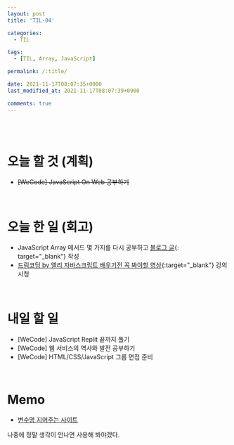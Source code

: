 ```yaml
---
layout: post
title: 'TIL-04'

categories:
  - TIL

tags:
  - [TIL, Array, JavaScript]

permalink: /:title/

date: 2021-11-17T08:07:35+0900
last_modified_at: 2021-11-17T08:07:39+0900

comments: true
---
```


<br>
<br>

# 오늘 할 것 (계획)

- ~~[WeCode] JavaScript On Web 공부하기~~

<br>

# 오늘 한 일 (회고)

- JavaScript Array 메서드 몇 가지를 다시 공부하고 [블로그 글](../javascript-1){: target="\_blank"} 작성
- [드림코딩 by 엘리 자바스크립트 배우기전 꼭 봐야할 영상](https://www.youtube.com/watch?v=wcsVjmHrUQg&list=PLv2d7VI9OotTVOL4QmPfvJWPJvkmv6h-2){:target="\_blank"} 강의 시청

<br>

# 내일 할 일

- [WeCode] JavaScript Replit 끝까지 풀기
- [WeCode] 웹 서비스의 역사와 발전 공부하기
- [WeCode] HTML/CSS/JavaScript 그룹 면접 준비

<br>

# Memo

- [변수명 지어주는 사이트](https://www.curioustore.com/#!/)

나중에 정말 생각이 안나면 사용해 봐야겠다.
